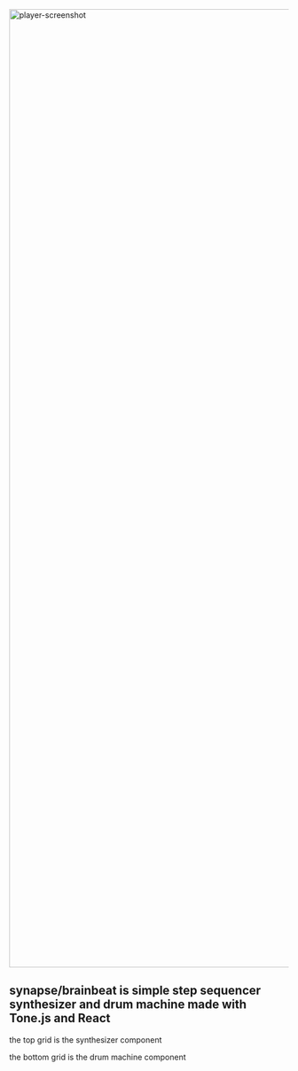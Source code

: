 
<img width="1728" alt="player-screenshot" src="https://github.com/LandoMeowrissian/synapse-brainbeat/assets/128652765/24c40568-23d1-47c0-8040-f3be3b73be6b">

<h2>
  synapse/brainbeat is simple step sequencer synthesizer and drum machine made with Tone.js and React
</h2> 
<p> the top grid is the synthesizer component </p>
<p> the bottom grid is the drum machine component </p>


